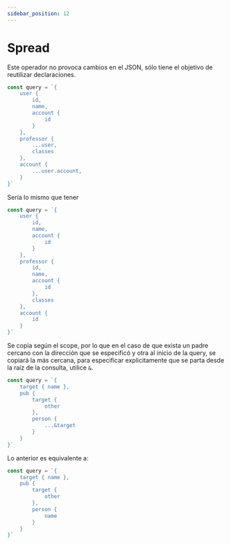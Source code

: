 ```yaml
---
sidebar_position: 12
---
```

# Spread
Este operador no provoca cambios en el JSON, sólo tiene
el objetivo de reutilizar declaraciones.

```javascript
const query = `{
    user {
        id,
        name,
        account {
            id
        }
    },
    professor {
        ...user,
        classes
    },
    account {
        ...user.account,
    }
}`
```
Sería lo mismo que tener
```javascript
const query = `{
    user {
        id,
        name,
        account {
            id
        }
    },
    professor {
        id,
        name,
        account {
            id
        },
        classes
    },
    account {
        id
    }
}`
```

Se copia según el scope, por lo que en el caso de que
exista un padre cercano con la dirección que se especificó
y otra al inicio de la query, se copiará la más cercana,
para especificar explicitamente que se parta desde la raíz
de la consulta, utilice `&`.
```javascript
const query = `{
    target { name },
    pub {
        target {
            other
        },
        person {
            ...&target
        }
    }
}`
```
Lo anterior es equivalente a:
```javascript
const query = `{
    target { name },
    pub {
        target {
            other
        },
        person {
            name
        }
    }
}`
```
